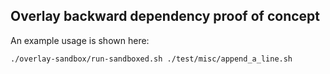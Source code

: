 ## Overlay backward dependency proof of concept

An example usage is shown here:

```sh
./overlay-sandbox/run-sandboxed.sh ./test/misc/append_a_line.sh
```
